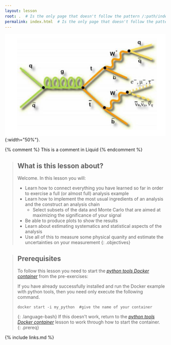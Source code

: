 ```yaml
---
layout: lesson
root: .  # Is the only page that doesn't follow the pattern /:path/index.html
permalink: index.html  # Is the only page that doesn't follow the pattern /:path/index.html
---
```


![](/assets/img/ttbar_diagram.png){:width="50%"}.

<!-- this is an html comment -->

{% comment %} This is a comment in Liquid {% endcomment %}

> ## What is this lesson about?
>
> Welcome. In this lesson you will:
> - Learn how to connect everything you have learned so far in order to exercise a full (or almost full) analysis example
> - Learn how to implement the most usual ingredients of an analysis and the construct an analysis chain
>   - Select subsets of the data and Monte Carlo that are aimed at maximizing the significance of your signal
> - Be able to produce plots to show the results
> - Learn about estimating systematics and statistical aspects of the analysis
> - Use all of this to measure some physical quanity and estimate the uncertainties on your measurement
{: .objectives}

> ## Prerequisites
>
> To follow this lesson you need to start the [*python tools Docker container*](https://cms-opendata-workshop.github.io/workshop2023-lesson-docker/03-docker-for-cms-opendata/index.html#python-tools-container) from the pre-exercises:
>
> If you have already successfully installed and run the Docker example with python tools, then you need only execute the following command.
> ~~~
> docker start -i my_python  #give the name of your container
> ~~~
> {: .language-bash}
> If this doesn't work, return to the [*python tools Docker container*](https://cms-opendata-workshop.github.io/workshop2023-lesson-docker/03-docker-for-cms-opendata/index.html#python-tools-container) lesson to work through how to start the container.  
{: .prereq}

{% include links.md %}
